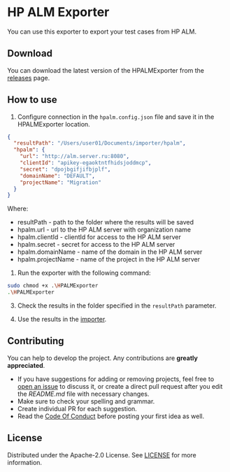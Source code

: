 # HP ALM Exporter

You can use this exporter to export your test cases from HP ALM.

## Download

You can download the latest version of the HPALMExporter from the [releases](https://github.com/testit-tms/migrators/releases/latest) page.

## How to use

1. Configure connection in the `hpalm.config.json` file and save it in the HPALMExporter location.

```json
{
  "resultPath": "/Users/user01/Documents/importer/hpalm",
  "hpalm": {
    "url": "http://alm.server.ru:8080",
    "clientId": "apikey-egaoktntfhidsjoddmcp",
    "secret": "dpojbgifjifbjplf",
    "domainName": "DEFAULT",
    "projectName": "Migration"
  }
}
```

Where:

- resultPath - path to the folder where the results will be saved
- hpalm.url - url to the HP ALM server with organization name
- hpalm.clientId - clientId for access to the HP ALM server
- hpalm.secret - secret for access to the HP ALM server
- hpalm.domainName - name of the domain in the HP ALM server
- hpalm.projectName - name of the project in the HP ALM server

1. Run the exporter with the following command:

```bash
sudo chmod +x .\HPALMExporter
.\HPALMExporter
```

3. Check the results in the folder specified in the `resultPath` parameter.

4. Use the results in the [importer](https://github.com/testit-tms/migrators/tree/main/Migrators/Importer/Readme.md).

## Contributing

You can help to develop the project. Any contributions are **greatly appreciated**.

- If you have suggestions for adding or removing projects, feel free
  to [open an issue](https://github.com/testit-tms/migrators/issues/new) to discuss it, or create a direct pull
  request after you edit the *README.md* file with necessary changes.
- Make sure to check your spelling and grammar.
- Create individual PR for each suggestion.
- Read the [Code Of Conduct](https://github.com/testit-tms/migrators/blob/main/CODE_OF_CONDUCT.md) before posting
  your first idea as well.

## License

Distributed under the Apache-2.0 License.
See [LICENSE](https://github.com/testit-tms/migrators/blob/main/LICENSE) for more information.
